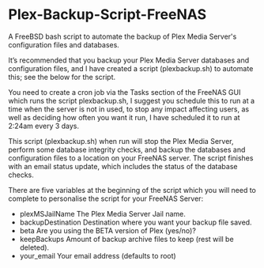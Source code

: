 # Plex-Backup-Script-FreeNAS
A FreeBSD bash script to automate the backup of Plex Media Server's configuration files and databases.

It’s recommended that you backup your Plex Media Server databases and configuration files, and I have created a script (plexbackup.sh) to automate this; see the below for the script.

You need to create a cron job via the Tasks section of the FreeNAS GUI which runs the script plexbackup.sh, I suggest you schedule this to run at a time when the server is not in used, to stop any impact affecting users, as well as deciding how often you want it run, I have scheduled it to run at 2:24am every 3 days.

This script (plexbackup.sh) when run will stop the Plex Media Server, perform some database integrity checks, and backup the databases and configuration files to a location on your FreeNAS server.  The script finishes with an email status update, which includes the status of the database checks.

There are five variables at the beginning of the script which you will need to complete to personalise the script for your FreeNAS Server: 

*	plexMSJailName 		The Plex Media Server Jail name.
*	backupDestination	Destination where you want your backup file saved.
*	beta 				      Are you using the BETA version of Plex (yes/no)?
*	keepBackups			  Amount of backup archive files to keep (rest will be deleted).
*	your_email 			  Your email address (defaults to root)
